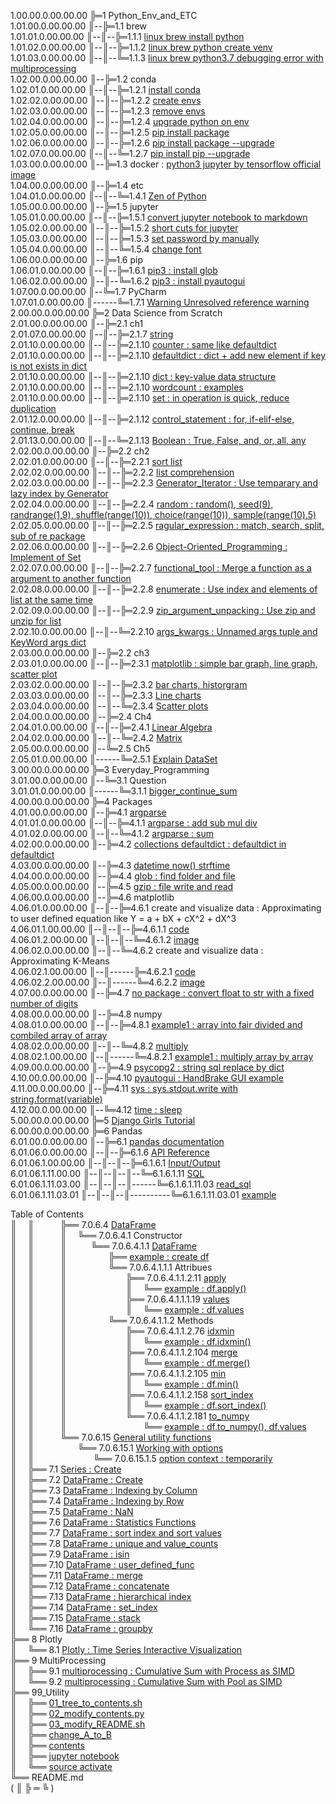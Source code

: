 1.00.00.0.00.00.00 ╠═1 Python_Env_and_ETC  
1.01.00.0.00.00.00 ║--╠═1.1 brew  
1.01.01.0.00.00.00 ║--║--╠═1.1.1 [linux brew install python](01_Python_Env_and_ETC/01_brew/01_linux_brew_install_python.md)  
1.01.02.0.00.00.00 ║--║--╠═1.1.2 [linux brew python create venv](01_Python_Env_and_ETC/01_brew/02_linux_brew_python_create_env.md)  
1.01.03.0.00.00.00 ║--║--╚═1.1.3 [linux brew python3.7 debugging error with multiprocessing](01_Python_Env_and_ETC/01_brew/03_brew_python3.7_multiprocessing_error.md)  
1.02.00.0.00.00.00 ║--╠═1.2 conda  
1.02.01.0.00.00.00 ║--║--╠═1.2.1 [install conda](01_Python_Env_and_ETC/02_conda/01_Install_anaconda.md)  
1.02.02.0.00.00.00 ║--║--╠═1.2.2 [create envs](01_Python_Env_and_ETC/02_conda/02_conda_create_envs.md)  
1.02.03.0.00.00.00 ║--║--╠═1.2.3 [remove envs](01_Python_Env_and_ETC/02_conda/03_conda_remove_envs.md)  
1.02.04.0.00.00.00 ║--║--╠═1.2.4 [upgrade python on env](01_Python_Env_and_ETC/02_conda/04_coda_env_upgrade_python.md)  
1.02.05.0.00.00.00 ║--║--╠═1.2.5 [pip install package](01_Python_Env_and_ETC/02_conda/05_pip_install_package.md)  
1.02.06.0.00.00.00 ║--║--╠═1.2.6 [pip install package --upgrade](01_Python_Env_and_ETC/02_conda/06_pip_install_package_upgrade.md)  
1.02.07.0.00.00.00 ║--║--╚═1.2.7 [pip install pip --upgrade](01_Python_Env_and_ETC/02_conda/07_pip_upgrade.md)  
1.03.00.0.00.00.00 ║--╠═1.3 docker : [python3 jupyter by tensorflow official image](01_Python_Env_and_ETC/03_docker/tensorflow_image.md)  
1.04.00.0.00.00.00 ║--╠═1.4 etc  
1.04.01.0.00.00.00 ║--║--╚═1.4.1 [Zen of Python](01_Python_Env_and_ETC/04_etc/02_Zen_of_Python_English_Korean.md)  
1.05.00.0.00.00.00 ║--╠═1.5 jupyter  
1.05.01.0.00.00.00 ║--║--╠═1.5.1 [convert jupyter notebook to markdown](01_Python_Env_and_ETC/05_jupyter/01_convert_jupyter_notebook_to_markdown.md)  
1.05.02.0.00.00.00 ║--║--╠═1.5.2 [short cuts for jupyter](01_Python_Env_and_ETC/05_jupyter/02_Jupyter_notebook_shortcuts.md)  
1.05.03.0.00.00.00 ║--║--╠═1.5.3 [set password by manually](01_Python_Env_and_ETC/05_jupyter/03_jupyter_notebook_passwd.md)  
1.05.04.0.00.00.00 ║--║--╚═1.5.4 [change font](01_Python_Env_and_ETC/05_jupyter/04_change_font.md)  
1.06.00.0.00.00.00 ║--╠═1.6 pip  
1.06.01.0.00.00.00 ║--║--╠═1.6.1 [pip3 : install glob](01_Python_Env_and_ETC/06_pip/01_pip3_install_glob3.md)  
1.06.02.0.00.00.00 ║--║--╚═1.6.2 [pip3 : install pyautogui](01_Python_Env_and_ETC/06_pip/02_pip3_install_pyautogui_python3_xlib.md)  
1.07.00.0.00.00.00 ║--╚═1.7 PyCharm  
1.07.01.0.00.00.00 ║------╚═1.7.1 [Warning Unresolved reference warning](01_Python_Env_and_ETC/07_PyCharm/01_unresolved_reference_warning.md)  
2.00.00.0.00.00.00 ╠═2 Data Science from Scratch  
2.01.00.0.00.00.00 ║--╠═2.1 ch1  
2.01.07.0.00.00.00 ║--║--╠═2.1.7 [string](02_Data_Science_from_Scratch/02_Ch/02.01.07_string.md)  
2.01.10.0.00.00.00 ║--║--╠═2.1.10 [counter : same like defaultdict](02_Data_Science_from_Scratch/02_Ch/02.01.10_Counter.md)  
2.01.10.0.00.00.00 ║--║--╠═2.1.10 [defaultdict : dict + add new element if key is not exists in dict](02_Data_Science_from_Scratch/02_Ch/02.01.10_defaultdict.md)  
2.01.10.0.00.00.00 ║--║--╠═2.1.10 [dict : key-value data structure](02_Data_Science_from_Scratch/02_Ch/02.01.10_dict.md)  
2.01.10.0.00.00.00 ║--║--╠═2.1.10 [wordcount : examples](02_Data_Science_from_Scratch/02_Ch/02.01.10_wordcount_examples.md)  
2.01.10.0.00.00.00 ║--║--╠═2.1.10 [set : in operation is quick, reduce duplication](02_Data_Science_from_Scratch/02_Ch/02.01.11_set.md)  
2.01.12.0.00.00.00 ║--║--╠═2.1.12 [control_statement : for, if-elif-else, continue, break](02_Data_Science_from_Scratch/02_Ch/02.01.12_control_statement.md)  
2.01.13.0.00.00.00 ║--║--╚═2.1.13 [Boolean : True, False, and, or, all, any](02_Data_Science_from_Scratch/02_Ch/02.01.13_Boolean.md)  
2.02.00.0.00.00.00 ║--╠═2.2 ch2  
2.02.01.0.00.00.00 ║--║--╠═2.2.1 [sort list](02_Data_Science_from_Scratch/02_Ch/02.02.01_sort.md)  
2.02.02.0.00.00.00 ║--║--╠═2.2.2 [list comprehension](02_Data_Science_from_Scratch/02_Ch/02.02.02_list_comprehension.md)  
2.02.03.0.00.00.00 ║--║--╠═2.2.3 [Generator_Iterator : Use temparary and lazy index by Generator](02_Data_Science_from_Scratch/02_Ch/02.02.03_Generator_Iterator.md)  
2.02.04.0.00.00.00 ║--║--╠═2.2.4 [random : random(), seed(9), randrange(1,9), shuffle(range(10)), choice(range(10)), sample(range(10),5)](02_Data_Science_from_Scratch/02_Ch/02.02.04_random_numbers.md)  
2.02.05.0.00.00.00 ║--║--╠═2.2.5 [ragular_expression : match, search, split, sub of re package](02_Data_Science_from_Scratch/02_Ch/02.02.05_regular_expression.md)  
2.02.06.0.00.00.00 ║--║--╠═2.2.6 [Object-Oriented_Programming : Implement of Set](02_Data_Science_from_Scratch/02_Ch/02.02.06_object-oriented_programming.md)  
2.02.07.0.00.00.00 ║--║--╠═2.2.7 [functional_tool : Merge a function as a argument to another function](02_Data_Science_from_Scratch/02_Ch/02.02.07_functional_tool.md)  
2.02.08.0.00.00.00 ║--║--╠═2.2.8 [enumerate : Use index and elements of list at the same time](02_Data_Science_from_Scratch/02_Ch/02.02.08_enumerate.md)  
2.02.09.0.00.00.00 ║--║--╠═2.2.9 [zip_argument_unpacking : Use zip and unzip for list](02_Data_Science_from_Scratch/02_Ch/02.02.09_zip_argument_unpacking.ipynb)  
2.02.10.0.00.00.00 ║--║--╚═2.2.10 [args_kwargs : Unnamed args tuple and KeyWord args dict](02_Data_Science_from_Scratch/02_Ch/02.02.10_args_kwargs.ipynb)  
2.03.00.0.00.00.00 ║--╠═2.2 ch3  
2.03.01.0.00.00.00 ║--║--╠═2.3.1 [matplotlib : simple bar graph, line graph, scatter plot](02_Data_Science_from_Scratch/03_Ch/03.01_matplotlib.ipynb)  
2.03.02.0.00.00.00 ║--║--╠═2.3.2 [bar charts, historgram](02_Data_Science_from_Scratch/03_Ch/03.02_bar_charts.ipynb)  
2.03.03.0.00.00.00 ║--║--╠═2.3.3 [Line charts](02_Data_Science_from_Scratch/03_Ch/03.03_line_charts.ipynb)  
2.03.04.0.00.00.00 ║--║--╚═2.3.4 [Scatter plots](02_Data_Science_from_Scratch/03_Ch/03.04_scatter_plots.ipynb)  
2.04.00.0.00.00.00 ║--╠═2.4 Ch4  
2.04.01.0.00.00.00 ║--║--╠═2.4.1 [Linear Algebra](02_Data_Science_from_Scratch/04_Ch/04.01_Linear_Algebra.ipynb)  
2.04.02.0.00.00.00 ║--║--╚═2.4.2 [Matrix](02_Data_Science_from_Scratch/04_Ch/04.02_Matrix.ipynb)  
2.05.00.0.00.00.00 ║--╚═2.5 Ch5  
2.05.01.0.00.00.00 ║------╚═2.5.1 [Explain DataSet](02_Data_Science_from_Scratch/05_Ch/05.01_Explain_DataSet.ipynb)  
3.00.00.0.00.00.00 ╠═3 Everyday_Programming  
3.01.00.0.00.00.00 ║--╚═3.1 Question  
3.01.01.0.00.00.00 ║------╚═3.1.1 [bigger_continue_sum](03_Everyday_Programming/01_Q/bigger_continue_sum.py)  
4.00.00.0.00.00.00 ╠═4 Packages  
4.01.00.0.00.00.00 ║--╠═4.1 [argparse](https://docs.python.org/ko/3/howto/argparse.html)  
4.01.01.0.00.00.00 ║--║--╠═4.1.1 [argparse : add sub mul div](04_packages/01_argparse/calculation.py)  
4.01.02.0.00.00.00 ║--║--╚═4.1.2 [argparse : sum](04_packages/01_argparse/sum.py)  
4.02.00.0.00.00.00 ║--╠═4.2 [collections defaultdict : defaultdict in defaultdict](04_packages/02_collections/01_defaultdict/01_dictionary_in_dictionary.py)  
4.03.00.0.00.00.00 ║--╠═4.3 [datetime now() strftime](04_packages/03_datetime/01_datetime_now_strftime.py)  
4.04.00.0.00.00.00 ║--╠═4.4 [glob : find folder and file](04_packages/04_glob/01_find_folder_and_file_by_glob.ipynb)  
4.05.00.0.00.00.00 ║--╠═4.5 [gzip : file write and read](04_packages/05_gzip/01_gzip_write_read.py)  
4.06.00.0.00.00.00 ║--╠═4.6 matplotlib  
4.06.01.0.00.00.00 ║--║--╠═4.6.1 create and visualize data : Approximating to user defined equation like Y = a + bX + cX^2 + dX^3  
4.06.01.1.00.00.00 ║--║--║--╠═4.6.1.1 [code](04_packages/06_matplotlib/01_create_and_visualize_data/01_Approximating_to_user_defiend_equation/01_approximating_to_user_defined_equation.py)  
4.06.01.2.00.00.00 ║--║--║--╚═4.6.1.2 [image](04_packages/06_matplotlib/01_create_and_visualize_data/01_Approximating_to_user_defiend_equation/02_user_defined_equation_scatter_plot.png)  
4.06.02.0.00.00.00 ║--║--╚═4.6.2 create and visualize data : Approximating K-Means  
4.06.02.1.00.00.00 ║--║------╠═4.6.2.1 [code](04_packages/06_matplotlib/01_create_and_visualize_data/02_Approximating_to_kmeans/01_approximating_to_kmeans.py)  
4.06.02.2.00.00.00 ║--║------╚═4.6.2.2 [image](04_packages/06_matplotlib/01_create_and_visualize_data/02_Approximating_to_kmeans/02_kmean_scatter_plot.png)  
4.07.00.0.00.00.00 ║--╠═4.7 [no package : convert float to str with a fixed number of digits](04_packages/07_no_package/01_float_to_str_with_a_fixed_number_of_digits.ipynb)  
4.08.00.0.00.00.00 ║--╠═4.8 numpy  
4.08.01.0.00.00.00 ║--║--╠═4.8.1 [example1 : array into fair divided and combiled array of array](04_packages/08_numpy/00_example/01_array_into_fair_divided_list_of_arrays.md)  
4.08.02.0.00.00.00 ║--║--╚═4.8.2 [multiply](https://docs.scipy.org/doc/numpy/reference/generated/numpy.multiply.html)  
4.08.02.1.00.00.00 ║--║------╚═4.8.2.1 [example1 : multiply array by array](04_packages/08_numpy/01_multiply/01_multiply_array_by_array.md)  
4.09.00.0.00.00.00 ║--╠═4.9 [psycopg2 : string sql replace by dict](04_packages/09_psycopg2/01_replace_string_with_dictionary.py)  
4.10.00.0.00.00.00 ║--╠═4.10 [pyautogui : HandBrake GUI example](04_packages/10_pyautogui/01_HandBrake_GUI_example.py)  
4.11.00.0.00.00.00 ║--╠═4.11 [sys : sys.stdout.write with string.format(variable)](04_packages/11_sys/01_sys_stdout_write_with_string_format.py)  
4.12.00.0.00.00.00 ║--╚═4.12 [time : sleep](04_packages/12_time/01_sleep.md)  
5.00.00.0.00.00.00 ╠═5 [Django Girls Tutorial](05_Django/01_Django_Girls_Tutorial/memo.md)  
6.00.00.0.00.00.00 ╠═6 Pandas  
6.01.00.0.00.00.00 ║--╠═6.1 [pandas documentation](https://pandas.pydata.org/pandas-docs/stable/index.html)  
6.01.06.0.00.00.00 ║--║--╠═6.1.6 [API Reference](https://pandas.pydata.org/pandas-docs/stable/reference/index.html)  
6.01.06.1.00.00.00 ║--║--║--╠═6.1.6.1 [Input/Output](https://pandas.pydata.org/pandas-docs/stable/reference/io.html#)  
6.01.06.1.11.00.00 ║--║--║--║--╚═6.1.6.1.11 [SQL](https://pandas.pydata.org/pandas-docs/stable/reference/io.html#sql)  
6.01.06.1.11.03.00 ║--║--║--║------╚═6.1.6.1.11.03 [read_sql](https://pandas.pydata.org/pandas-docs/stable/reference/api/pandas.read_sql.html#pandas.read_sql)  
6.01.06.1.11.03.01 ║--║--║--║----------╚═6.1.6.1.11.03.01 [example](07_Pandas/00_documentation/06_API_Reference/01_Input_Output/11_SQL/03_read_sql.md)  

Table of Contents  
║&ensp;&ensp;&nbsp;║&ensp;&ensp;&ensp;&ensp;&ensp;&ensp;╠══ 7.0.6.4 [DataFrame](https://pandas.pydata.org/pandas-docs/stable/reference/frame.html)  
║&ensp;&ensp;&nbsp;║&ensp;&ensp;&ensp;&ensp;&ensp;&ensp;║&ensp;&ensp;&nbsp;╚══ 7.0.6.4.1 Constructor   
║&ensp;&ensp;&nbsp;║&ensp;&ensp;&ensp;&ensp;&ensp;&ensp;║&ensp;&ensp;&nbsp;&ensp;&ensp;&ensp;╚══ 7.0.6.4.1.1 [DataFrame](https://pandas.pydata.org/pandas-docs/stable/reference/api/pandas.DataFrame.html#pandas.DataFrame)  
║&ensp;&ensp;&nbsp;║&ensp;&ensp;&ensp;&ensp;&ensp;&ensp;║&ensp;&ensp;&nbsp;&ensp;&ensp;&ensp;&ensp;&ensp;&emsp;╠══ [example : create df](07_Pandas/00_documentation/06_API_Reference/04_DataFrame/01_Constructor/01_DataFrame/00_DataFrame.md)  
║&ensp;&ensp;&nbsp;║&ensp;&ensp;&ensp;&ensp;&ensp;&ensp;║&ensp;&ensp;&nbsp;&ensp;&ensp;&ensp;&ensp;&ensp;&emsp;╚══ 7.0.6.4.1.1.1 Attribues  
║&ensp;&ensp;&nbsp;║&ensp;&ensp;&ensp;&ensp;&ensp;&ensp;║&ensp;&ensp;&nbsp;&ensp;&ensp;&ensp;&ensp;&ensp;&emsp;&ensp;&ensp;&emsp;╠══ 7.0.6.4.1.1.2.11 [apply](https://pandas.pydata.org/pandas-docs/stable/reference/api/pandas.DataFrame.apply.html#pandas.DataFrame.apply)  
║&ensp;&ensp;&nbsp;║&ensp;&ensp;&ensp;&ensp;&ensp;&ensp;║&ensp;&ensp;&nbsp;&ensp;&ensp;&ensp;&ensp;&ensp;&emsp;&ensp;&ensp;&emsp;║&ensp;&ensp;&nbsp;╚══ [example : df.apply()](07_Pandas/00_documentation/06_API_Reference/04_DataFrame/01_Constructor/01_DataFrame/02_Methods/011_apply/01_df.apply.ipynb)  
║&ensp;&ensp;&nbsp;║&ensp;&ensp;&ensp;&ensp;&ensp;&ensp;║&ensp;&ensp;&nbsp;&ensp;&ensp;&ensp;&ensp;&ensp;&emsp;&ensp;&ensp;&emsp;╠══ 7.0.6.4.1.1.1.19 [values](https://pandas.pydata.org/pandas-docs/stable/reference/api/pandas.DataFrame.values.html#pandas.DataFrame.values)  
║&ensp;&ensp;&nbsp;║&ensp;&ensp;&ensp;&ensp;&ensp;&ensp;║&ensp;&ensp;&nbsp;&ensp;&ensp;&ensp;&ensp;&ensp;&emsp;&ensp;&ensp;&emsp;║&ensp;&ensp;&nbsp;╚══ [example : df.values](07_Pandas/00_documentation/06_API_Reference/04_DataFrame/01_Constructor/01_DataFrame/01_Attributes/03_DataFrame.values.md)  
║&ensp;&ensp;&nbsp;║&ensp;&ensp;&ensp;&ensp;&ensp;&ensp;║&ensp;&ensp;&nbsp;&ensp;&ensp;&ensp;&ensp;&ensp;&emsp;╚══ 7.0.6.4.1.1.2 Methods  
║&ensp;&ensp;&nbsp;║&ensp;&ensp;&ensp;&ensp;&ensp;&ensp;║&ensp;&ensp;&nbsp;&ensp;&ensp;&ensp;&ensp;&ensp;&emsp;&ensp;&ensp;&emsp;╠══ 7.0.6.4.1.1.2.76 [idxmin](https://pandas.pydata.org/pandas-docs/stable/reference/api/pandas.DataFrame.idxmin.html#pandas.DataFrame.idxmin)  
║&ensp;&ensp;&nbsp;║&ensp;&ensp;&ensp;&ensp;&ensp;&ensp;║&ensp;&ensp;&nbsp;&ensp;&ensp;&ensp;&ensp;&ensp;&emsp;&ensp;&ensp;&emsp;║&ensp;&ensp;&nbsp;╚══ [example : df.idxmin()](07_Pandas/00_documentation/06_API_Reference/04_DataFrame/01_Constructor/01_DataFrame/02_Methods/076_idxmin/01_df.idxmin.ipynb)  
║&ensp;&ensp;&nbsp;║&ensp;&ensp;&ensp;&ensp;&ensp;&ensp;║&ensp;&ensp;&nbsp;&ensp;&ensp;&ensp;&ensp;&ensp;&emsp;&ensp;&ensp;&emsp;╠══ 7.0.6.4.1.1.2.104 [merge](https://pandas.pydata.org/pandas-docs/stable/reference/api/pandas.DataFrame.merge.html#pandas.DataFrame.merge)  
║&ensp;&ensp;&nbsp;║&ensp;&ensp;&ensp;&ensp;&ensp;&ensp;║&ensp;&ensp;&nbsp;&ensp;&ensp;&ensp;&ensp;&ensp;&emsp;&ensp;&ensp;&emsp;║&ensp;&ensp;&nbsp;╚══ [example : df.merge()](07_Pandas/00_documentation/06_API_Reference/04_DataFrame/01_Constructor/01_DataFrame/02_Methods/104_merge/01_df.merge.ipynb)  
║&ensp;&ensp;&nbsp;║&ensp;&ensp;&ensp;&ensp;&ensp;&ensp;║&ensp;&ensp;&nbsp;&ensp;&ensp;&ensp;&ensp;&ensp;&emsp;&ensp;&ensp;&emsp;╠══ 7.0.6.4.1.1.2.105 [min](https://pandas.pydata.org/pandas-docs/stable/reference/api/pandas.DataFrame.min.html#pandas.DataFrame.min)  
║&ensp;&ensp;&nbsp;║&ensp;&ensp;&ensp;&ensp;&ensp;&ensp;║&ensp;&ensp;&nbsp;&ensp;&ensp;&ensp;&ensp;&ensp;&emsp;&ensp;&ensp;&emsp;║&ensp;&ensp;&nbsp;╚══ [example : df.min()](07_Pandas/00_documentation/06_API_Reference/04_DataFrame/01_Constructor/01_DataFrame/02_Methods/105_min/01_df.min.ipynb)  
║&ensp;&ensp;&nbsp;║&ensp;&ensp;&ensp;&ensp;&ensp;&ensp;║&ensp;&ensp;&nbsp;&ensp;&ensp;&ensp;&ensp;&ensp;&emsp;&ensp;&ensp;&emsp;╠══ 7.0.6.4.1.1.2.158 [sort_index](https://pandas.pydata.org/pandas-docs/stable/reference/api/pandas.DataFrame.sort_index.html#pandas.DataFrame.sort_index)  
║&ensp;&ensp;&nbsp;║&ensp;&ensp;&ensp;&ensp;&ensp;&ensp;║&ensp;&ensp;&nbsp;&ensp;&ensp;&ensp;&ensp;&ensp;&emsp;&ensp;&ensp;&emsp;║&ensp;&ensp;&nbsp;╚══ [example : df.sort_index()](07_Pandas/00_documentation/06_API_Reference/04_DataFrame/01_Constructor/01_DataFrame/02_Methods/158_sort_idx/01_df.sort_index.ipynb)  
║&ensp;&ensp;&nbsp;║&ensp;&ensp;&ensp;&ensp;&ensp;&ensp;║&ensp;&ensp;&nbsp;&ensp;&ensp;&ensp;&ensp;&ensp;&emsp;&ensp;&ensp;&emsp;╚══ 7.0.6.4.1.1.2.181 [to_numpy](https://pandas.pydata.org/pandas-docs/stable/reference/api/pandas.DataFrame.to_numpy.html#pandas.DataFrame.to_numpy)  
║&ensp;&ensp;&nbsp;║&ensp;&ensp;&ensp;&ensp;&ensp;&ensp;║&ensp;&ensp;&nbsp;&ensp;&ensp;&ensp;&ensp;&ensp;&emsp;&ensp;&ensp;&emsp;&ensp;&ensp;&emsp;╚══ [example : df.to_numpy(), df.values](07_Pandas/00_documentation/06_API_Reference/04_DataFrame/01_Constructor/01_DataFrame/02_Methods/181_to_numpy/01_df.to_numpy.md)  
║&ensp;&ensp;&nbsp;║&ensp;&ensp;&ensp;&ensp;&ensp;&ensp;╚══ 7.0.6.15 [General utility functions](https://pandas.pydata.org/pandas-docs/stable/reference/general_utility_functions.html)  
║&ensp;&ensp;&nbsp;║&ensp;&ensp;&ensp;&ensp;&ensp;&ensp;&ensp;&ensp;&emsp;╚══ 7.0.6.15.1 [Working with options](https://pandas.pydata.org/pandas-docs/stable/reference/general_utility_functions.html#working-with-options)  
║&ensp;&ensp;&nbsp;║&ensp;&ensp;&ensp;&ensp;&ensp;&ensp;&ensp;&ensp;&ensp;&ensp;&ensp;&ensp;&ensp;&nbsp;╚══ 7.0.6.15.1.5 [option context : temporarily](07_Pandas/00_documentation/06_API_Reference/15_General_utility_functions/01_Working_with_options/05_option_context.md)  
║&ensp;&ensp;&nbsp;╠══ 7.1 [Series : Create](07_Pandas/01_Tutorial/01_Series_Create.ipynb)  
║&ensp;&ensp;&nbsp;╠══ 7.2 [DataFrame : Create](07_Pandas/01_Tutorial/02_DataFrame_Create.ipynb)  
║&ensp;&ensp;&nbsp;╠══ 7.3 [DataFrame : Indexing by Column](07_Pandas/01_Tutorial/03_DataFrame_Indexing_by_column.ipynb)  
║&ensp;&ensp;&nbsp;╠══ 7.4 [DataFrame : Indexing by Row](07_Pandas/01_Tutorial/04_DataFrame_Indexing_by_row.ipynb)  
║&ensp;&ensp;&nbsp;╠══ 7.5 [DataFrame : NaN](07_Pandas/01_Tutorial/05_DataFrame_NaN.ipynb)  
║&ensp;&ensp;&nbsp;╠══ 7.6 [DataFrame : Statistics Functions](07_Pandas/01_Tutorial/06_DataFrame_statistics_function.ipynb)  
║&ensp;&ensp;&nbsp;╠══ 7.7 [DataFrame : sort index and sort values](07_Pandas/01_Tutorial/07_DataFrame_sort_index_and_sort_values.ipynb)  
║&ensp;&ensp;&nbsp;╠══ 7.8 [DataFrame : unique and value_counts](07_Pandas/01_Tutorial/08_unique_value_counts.ipynb)  
║&ensp;&ensp;&nbsp;╠══ 7.9 [DataFrame : isin](07_Pandas/01_Tutorial/09_isin.ipynb)  
║&ensp;&ensp;&nbsp;╠══ 7.10 [DataFrame : user_defined_func](07_Pandas/01_Tutorial/10_user_defined_func.ipynb)  
║&ensp;&ensp;&nbsp;╠══ 7.11 [DataFrame : merge](07_Pandas/01_Tutorial/11_df_merge.ipynb)  
║&ensp;&ensp;&nbsp;╠══ 7.12 [DataFrame : concatenate](07_Pandas/01_Tutorial/12_df_concatenate.ipynb)  
║&ensp;&ensp;&nbsp;╠══ 7.13 [DataFrame : hierarchical index](07_Pandas/01_Tutorial/13_df_hierarchical_index.ipynb)  
║&ensp;&ensp;&nbsp;╠══ 7.14 [DataFrame : set_index](07_Pandas/01_Tutorial/14_df_set_index.ipynb)  
║&ensp;&ensp;&nbsp;╠══ 7.15 [DataFrame : stack](07_Pandas/01_Tutorial/15_df_stack.ipynb)  
║&ensp;&ensp;&nbsp;╚══ 7.16 [DataFrame : groupby](07_Pandas/01_Tutorial/17_series_df_groupby.ipynb)  
╠══ 8 Plotly  
║&ensp;&ensp;&nbsp;╚══ 8.1 [Plotly : Time Series Interactive Visualization](08_Plotly/01_plotly-time-series.ipynb)  
╠══ 9 MultiProcessing  
║&ensp;&ensp;&nbsp;╠══ 9.1 [multiprocessing : Cumulative Sum with Process as SIMD](09_MultiProcessing/01_cumsum_SIMD_multiprocessing_Process.ipynb)  
║&ensp;&ensp;&nbsp;╚══ 9.2 [multiprocessing : Cumulative Sum with Pool as SIMD](09_MultiProcessing/02_cumsum_SIMD_multiprocessing_Pool.ipynb)  
╠══ 99_Utility  
║&ensp;&ensp;&nbsp;╠══ [01_tree_to_contents.sh](99_Utility/01_tree_to_contents.sh)  
║&ensp;&ensp;&nbsp;╠══ [02_modify_contents.py](99_Utility/02_modify_contents.py)  
║&ensp;&ensp;&nbsp;╠══ [03_modify_README.sh](99_Utility/03_modify_number_of_file_on_README.sh)  
║&ensp;&ensp;&nbsp;╠══ [change_A_to_B](99_Utility/change_A_to_B.txt)  
║&ensp;&ensp;&nbsp;╠══ [contents](99_Utility/contents.txt)  
║&ensp;&ensp;&nbsp;╠══ [jupyter notebook](99_Utility/jn_jupyter_notebook.sh)  
║&ensp;&ensp;&nbsp;╚══ [source activate](99_Utility/sa_source_activate.sh)  
╚══ README.md  
( ║ ╠ ═ ╚ )  

